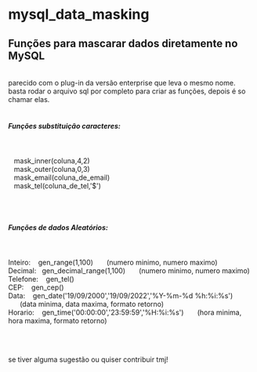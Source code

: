 # mysql_data_masking
<h2>Funções para mascarar dados diretamente no MySQL</h2><br>
parecido com o plug-in da versão enterprise que leva o mesmo nome.<br>
basta rodar o arquivo sql por completo para criar as funções, depois é so chamar elas.<br><br>

<h5>Funções substituição caracteres:</h4><br><p>
         &nbsp;&nbsp;&nbsp;mask_inner(coluna,4,2)<br>
         &nbsp;&nbsp;&nbsp;mask_outer(coluna,0,3)<br>
         &nbsp;&nbsp;&nbsp;mask_email(coluna_de_email)<br>
         &nbsp;&nbsp;&nbsp;mask_tel(coluna_de_tel,'$')<p><br><br>
        
<h5>Funções de dados Aleatórios:</h4><br><p>
        Inteiro: &nbsp;&nbsp;&nbsp;gen_range(1,100) &nbsp;&nbsp;&nbsp;&nbsp;&nbsp;&nbsp;(numero minimo, numero maximo) <br>
        Decimal:&nbsp;&nbsp;&nbsp;gen_decimal_range(1,100) &nbsp;&nbsp;&nbsp;&nbsp;&nbsp;&nbsp;(numero minimo, numero maximo)<br>
        Telefone: &nbsp;&nbsp;&nbsp;gen_tel() <br>
        CEP: &nbsp;&nbsp;&nbsp;gen_cep()<br>
        Data: &nbsp;&nbsp;&nbsp;gen_date('19/09/2000','19/09/2022','%Y-%m-%d %h:%i:%s') &nbsp;&nbsp;&nbsp;&nbsp;&nbsp;&nbsp;(data minima, data maxima, formato retorno)<br> 
        Horario: &nbsp;&nbsp;&nbsp;gen_time('00:00:00','23:59:59','%H:%i:%s') &nbsp;&nbsp;&nbsp;&nbsp;&nbsp;&nbsp;(hora minima, hora maxima, formato retorno)</p><br><br>
        
 se tiver alguma sugestão ou quiser contribuir tmj!




